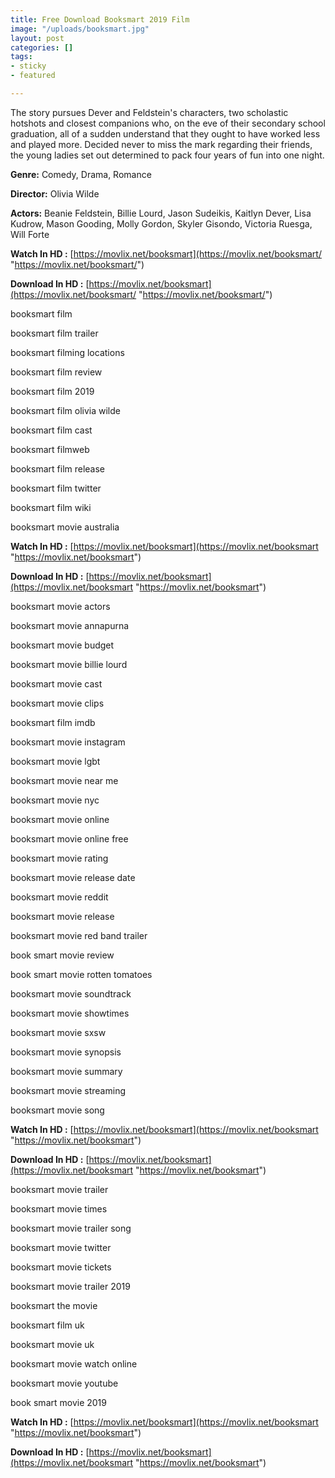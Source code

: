 ```yaml
---
title: Free Download Booksmart 2019 Film
image: "/uploads/booksmart.jpg"
layout: post
categories: []
tags:
- sticky
- featured

---
```

The story pursues Dever and Feldstein's characters, two scholastic hotshots and closest companions who, on the eve of their secondary school graduation, all of a sudden understand that they ought to have worked less and played more. Decided never to miss the mark regarding their friends, the young ladies set out determined to pack four years of fun into one night.

**Genre:** Comedy, Drama, Romance

**Director:** Olivia Wilde

**Actors:** Beanie Feldstein, Billie Lourd, Jason Sudeikis, Kaitlyn Dever, Lisa Kudrow, Mason Gooding, Molly Gordon, Skyler Gisondo, Victoria Ruesga, Will Forte

**Watch In HD :** [https://movlix.net/booksmart](https://movlix.net/booksmart/ "https://movlix.net/booksmart/")

**Download In HD :** [https://movlix.net/booksmart](https://movlix.net/booksmart/ "https://movlix.net/booksmart/")

booksmart film

booksmart film trailer

booksmart filming locations

booksmart film review

booksmart film 2019

booksmart film olivia wilde

booksmart film cast

booksmart filmweb

booksmart film release

booksmart film twitter

booksmart film wiki

booksmart movie australia

**Watch In HD :** [https://movlix.net/booksmart](https://movlix.net/booksmart "https://movlix.net/booksmart")

**Download In HD :** [https://movlix.net/booksmart](https://movlix.net/booksmart "https://movlix.net/booksmart")

booksmart movie actors

booksmart movie annapurna

booksmart movie budget

booksmart movie billie lourd

booksmart movie cast

booksmart movie clips

booksmart film imdb

booksmart movie instagram

booksmart movie lgbt

booksmart movie near me

booksmart movie nyc

booksmart movie online

booksmart movie online free

booksmart movie rating

booksmart movie release date

booksmart movie reddit

booksmart movie release

booksmart movie red band trailer

book smart movie review

book smart movie rotten tomatoes

booksmart movie soundtrack

booksmart movie showtimes

booksmart movie sxsw

booksmart movie synopsis

booksmart movie summary

booksmart movie streaming

booksmart movie song

**Watch In HD :** [https://movlix.net/booksmart](https://movlix.net/booksmart "https://movlix.net/booksmart")

**Download In HD :** [https://movlix.net/booksmart](https://movlix.net/booksmart "https://movlix.net/booksmart")

booksmart movie trailer

booksmart movie times

booksmart movie trailer song

booksmart movie twitter

booksmart movie tickets

booksmart movie trailer 2019

booksmart the movie

booksmart film uk

booksmart movie uk

booksmart movie watch online

booksmart movie youtube

book smart movie 2019

**Watch In HD :** [https://movlix.net/booksmart](https://movlix.net/booksmart "https://movlix.net/booksmart")

**Download In HD :** [https://movlix.net/booksmart](https://movlix.net/booksmart "https://movlix.net/booksmart")